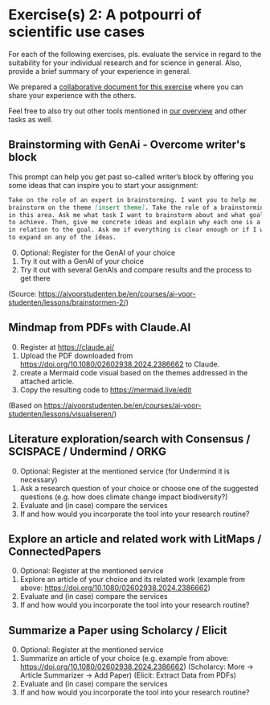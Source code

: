 # Exercise(s) 2: A potpourri of scientific use cases

For each of the following exercises, pls. evaluate the service in regard to the
suitability for your individual research and for science in general. Also,
provide a brief summary of your experience in general.

We prepared a [collaborative document for this
exercise](https://notes.desy.de/-n-DggKjRyiDOXfkvcANcQ?edit) where you can share
your experience with the others.

Feel free to also try out other tools mentioned in [our overview](introduction.md)
and other tasks as well.

## Brainstorming with GenAi - Overcome writer's block

This prompt can help you get past so-called writer’s block by offering you some
ideas that can inspire you to start your assignment:

```markdown
Take on the role of an expert in brainstorming. I want you to help me
brainstorm on the theme [insert theme]. Take the role of a brainstorming expert
in this area. Ask me what task I want to brainstorm about and what goal I want
to achieve. Then, give me concrete ideas and explain why each one is a good idea
in relation to the goal. Ask me if everything is clear enough or if I would like
to expand on any of the ideas.
```

0. Optional: Register for the GenAI of your choice
1. Try it out with a GenAI of your choice
2. Try it out with several GenAIs and compare results and the process to get there

(Source: <https://aivoorstudenten.be/en/courses/ai-voor-studenten/lessons/brainstormen-2/>)

## Mindmap from PDFs with Claude.AI

0. Register at <https://claude.ai/>
1. Upload the PDF downloaded from <https://doi.org/10.1080/02602938.2024.2386662> to Claude.
2. create a Mermaid code visual based on the themes addressed in the attached article.
3. Copy the resulting code to <https://mermaid.live/edit>

(Based on <https://aivoorstudenten.be/en/courses/ai-voor-studenten/lessons/visualiseren/>)

## Literature exploration/search with Consensus / SCISPACE / Undermind / ORKG

0. Optional: Register at the mentioned service (for Undermind it is necessary)
1. Ask a research question of your choice or choose one of the suggested
   questions (e.g. how does climate change impact biodiversity?)
2. Evaluate and (in case) compare the services
3. If and how would you incorporate the tool into your research routine?

## Explore an article and related work with LitMaps / ConnectedPapers

0. Optional: Register at the mentioned service
1. Explore an article of your choice and its related work (example from above: <https://doi.org/10.1080/02602938.2024.2386662>)
2. Evaluate and (in case) compare the services
3. If and how would you incorporate the tool into your research routine?

## Summarize a Paper using Scholarcy / Elicit

0. Optional: Register at the mentioned service
1. Summarize an article of your choice (e.g. example from above: <https://doi.org/10.1080/02602938.2024.2386662>)
   (Scholarcy: More -> Article Summarizer -> Add Paper)
   (Elicit: Extract Data from PDFs)
2. Evaluate and (in case) compare the services
3. If and how would you incorporate the tool into your research routine?
